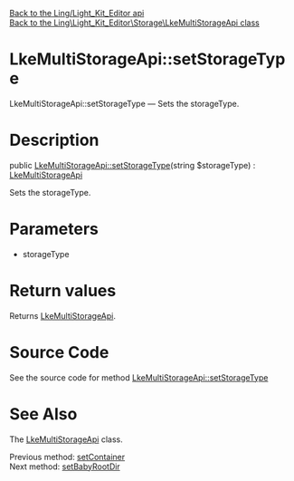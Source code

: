 [Back to the Ling/Light_Kit_Editor api](https://github.com/lingtalfi/Light_Kit_Editor/blob/master/doc/api/Ling/Light_Kit_Editor.md)<br>
[Back to the Ling\Light_Kit_Editor\Storage\LkeMultiStorageApi class](https://github.com/lingtalfi/Light_Kit_Editor/blob/master/doc/api/Ling/Light_Kit_Editor/Storage/LkeMultiStorageApi.md)


LkeMultiStorageApi::setStorageType
================



LkeMultiStorageApi::setStorageType — Sets the storageType.




Description
================


public [LkeMultiStorageApi::setStorageType](https://github.com/lingtalfi/Light_Kit_Editor/blob/master/doc/api/Ling/Light_Kit_Editor/Storage/LkeMultiStorageApi/setStorageType.md)(string $storageType) : [LkeMultiStorageApi](https://github.com/lingtalfi/Light_Kit_Editor/blob/master/doc/api/Ling/Light_Kit_Editor/Storage/LkeMultiStorageApi.md)




Sets the storageType.




Parameters
================


- storageType

    


Return values
================

Returns [LkeMultiStorageApi](https://github.com/lingtalfi/Light_Kit_Editor/blob/master/doc/api/Ling/Light_Kit_Editor/Storage/LkeMultiStorageApi.md).








Source Code
===========
See the source code for method [LkeMultiStorageApi::setStorageType](https://github.com/lingtalfi/Light_Kit_Editor/blob/master/Storage/LkeMultiStorageApi.php#L91-L95)


See Also
================

The [LkeMultiStorageApi](https://github.com/lingtalfi/Light_Kit_Editor/blob/master/doc/api/Ling/Light_Kit_Editor/Storage/LkeMultiStorageApi.md) class.

Previous method: [setContainer](https://github.com/lingtalfi/Light_Kit_Editor/blob/master/doc/api/Ling/Light_Kit_Editor/Storage/LkeMultiStorageApi/setContainer.md)<br>Next method: [setBabyRootDir](https://github.com/lingtalfi/Light_Kit_Editor/blob/master/doc/api/Ling/Light_Kit_Editor/Storage/LkeMultiStorageApi/setBabyRootDir.md)<br>

